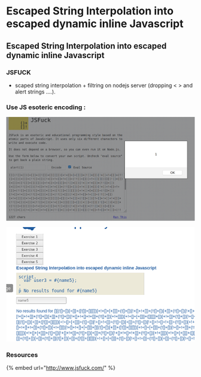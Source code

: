 # Escaped String Interpolation into escaped dynamic inline Javascript

## Escaped String Interpolation into escaped dynamic inline Javascript

### JSFUCK

* scaped string interpolation + filtring on nodejs server \(dropping &lt; &gt; and alert strings ....\).

### Use JS esoteric encoding :

![](../../../../.gitbook/assets/d52d8b53aacc44dd973e0f5e94d9c450.png)

![](../../../../.gitbook/assets/43e8887ecbb04b64a587c11bfed7453d.png)

### Resources

{% embed url="http://www.jsfuck.com/" %}





